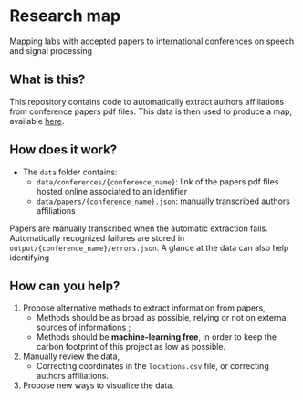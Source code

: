# Research map
Mapping labs with accepted papers to international conferences on speech and signal processing

## What is this?
This repository contains code to automatically extract authors affiliations from conference papers pdf files.
This data is then used to produce a map, available [here](http://malomn.github.io/project/2024/10/24/research-map.html).

## How does it work?
- The `data` folder contains:
  - `data/conferences/{conference_name}`: link of the papers pdf files hosted online associated to an identifier
  - `data/papers/{conference_name}.json`: manually transcribed authors affiliations
 
Papers are manually transcribed when the automatic extraction fails.
Automatically recognized failures are stored in `output/{conference_name}/errors.json`.
A glance at the data can also help identifying

## How can you help?
1. Propose alternative methods to extract information from papers,
   - Methods should be as broad as possible, relying or not on external sources of informations ;
   - Methods should be **machine-learning free**, in order to keep the carbon footprint of this project as low as possible.
2. Manually review the data,
   - Correcting coordinates in the `locations.csv` file, or correcting authors affiliations.
3. Propose new ways to visualize the data.
